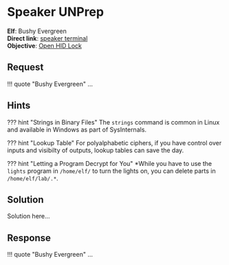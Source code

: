 # Speaker UNPrep

**Elf**: Bushy Evergreen<br/>
**Direct link**: [speaker terminal](https://docker2020.kringlecon.com/?challenge=speaker&id=245995c5-d1c7-4983-b8e2-5a59bc27e062)<br/>
**Objective**: [Open HID Lock](../objectives/o5.md)


## Request

!!! quote "Bushy Evergreen"
    ...


## Hints

??? hint "Strings in Binary Files"
    The `strings` command is common in Linux and available in Windows as part of SysInternals.

??? hint "Lookup Table"
    For polyalphabetic ciphers, if you have control over inputs and visibilty of outputs, lookup tables can save the day.    

??? hint "Letting a Program Decrypt for You"
    *While you have to use the `lights` program in `/home/elf/` to turn the lights on, you can delete parts in `/home/elf/lab/.*`.


## Solution

Solution here...


## Response

!!! quote "Bushy Evergreen"
    ...
